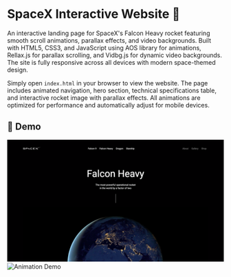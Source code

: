# SpaceX Interactive Website 🚀

An interactive landing page for SpaceX's Falcon Heavy rocket featuring smooth scroll animations, parallax effects, and video backgrounds. Built with HTML5, CSS3, and JavaScript using AOS library for animations, Rellax.js for parallax scrolling, and Vidbg.js for dynamic video backgrounds. The site is fully responsive across all devices with modern space-themed design.

Simply open `index.html` in your browser to view the website. The page includes animated navigation, hero section, technical specifications table, and interactive rocket image with parallax effects. All animations are optimized for performance and automatically adjust for mobile devices.

## 📸 Demo
![Animation Screenshot](./img/screen.png)
![Animation Demo](path/to/demo.gif)

